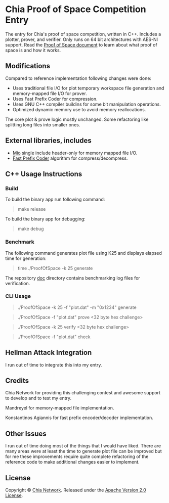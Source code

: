 # Chia Proof of Space Competition Entry

The entry for Chia's proof of space competition, written in C++. Includes a plotter, prover, and verifier.
Only runs on 64 bit architectures with AES-NI support. Read the [Proof of Space document](https://www.chia.net/assets/proof_of_space.pdf) to learn about what proof of space is and how it works.

## Modifications

Compared to reference implementation following changes were done:

* Uses traditional file I/O for plot temporary workspace file generation and memory-mapped file I/O for prover.
* Uses Fast Prefix Coder for compression.
* Uses GNU C++ compiler buildins for some bit manipulation operations.
* Optimized dynamic memory use to avoid memory reallocations.

The core plot & prove logic mostly unchanged. Some refactoring like splitting long files into smaller ones.

## External libraries, includes

* [Mio](https://github.com/mandreyel/mio) single include header-only for memory mapped file I/O.
* [Fast Prefix Coder](https://github.com/algorithm314/FPC) algorithm for compress/decompress.

## C++ Usage Instructions

### Build

To build the binary app run following command:

> make release

To build the binary app for debugging:

> make debug

### Benchmark

The following command generates plot file using K25 and displays elapsed time for generation:

> time ./ProofOfSpace -k 25 generate

The repository [doc](./doc/) directory contains benchmarking log files for verification.

### CLI Usage

> ./ProofOfSpace -k 25 -f "plot.dat" -m "0x1234" generate

> ./ProofOfSpace -f "plot.dat" prove <32 byte hex challenge>

> ./ProofOfSpace -k 25 verify <hex proof> <32 byte hex challenge>

> ./ProofOfSpace -f "plot.dat" check <iterations>

## Hellman Attack Integration

I run out of time to integrate this into my entry.

## Credits

Chia Network for providing this challenging contest and awesome support to develop and to test my entry. 

Mandreyel for memory-mapped file implementation.

Konstantinos Agiannis for fast prefix encoder/decoder implementation.

## Other Issues

I run out of time doing most of the things that I would have liked. There are many areas were at least the time to generate plot file can be improved but for me these improvements require quite complete refactoring of the reference code to make additional changes easier to implement.

## License
Copyright &copy; [Chia Network](https://www.chia.net). Released under the [Apache Version 2.0 License](https://www.apache.org/licenses/LICENSE-2.0).